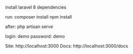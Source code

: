 install laravel 8 dependencies

run:
  composer install
  npm install
 
after: php artisan serve

login: demo
password: demo

Site: http://localhost:3000
Docs: http://localhost:3000/docs
